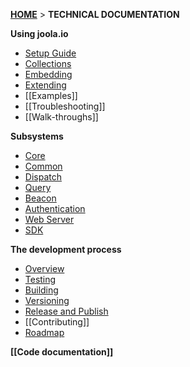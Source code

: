 [**HOME**](Home) > **TECHNICAL DOCUMENTATION**

**Using joola.io**
- [Setup Guide](setting-up-joola.io)
- [Collections](collections)
- [Embedding](using-embedding)
- [Extending](using-extending)
- [[Examples]]
- [[Troubleshooting]]
- [[Walk-throughs]]

**Subsystems**
- [Core](The-COre-Subsystem)
- [Common](The-Common-Subsystem)
- [Dispatch](The-Dispatch-Subsystem)
- [Query](The-Query-Subsystem)
- [Beacon](The-Beacon-Subsystem)
- [Authentication](The-Authentication-Subsystem)
- [Web Server](The-Webserver-Subsystem)
- [SDK](The-SDK-Subsystem)

**The development process**
- [Overview](development-process-overview)
- [Testing](development-testing)
- [Building](development-building)
- [Versioning](development-versioning)
- [Release and Publish](development-publish)
- [[Contributing]]
- [Roadmap](product-roadmap)

**[[Code documentation]]**